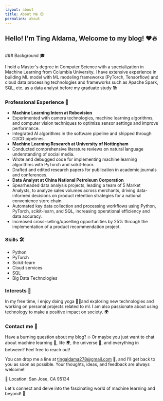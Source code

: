 ```yaml
---
layout: about
title: About Me 😊
permalink: about
---
```

## Hello! I'm Ting Aldama, Welcome to my blog!  ❤️🔥
<br>
### Background 🎓

I hold a Master's degree in Computer Science with a specialization in Machine Learning from Columbia University. I have extensive experience in building ML model with ML modeling frameworks (PyTorch, Tensorflow)  and cloud data processing technologies and frameworks such as Apache Spark, SQL, etc. as a data analyst before my graduate study 📚

### Professional Experience 💼

- **Machine Learning Intern at Robovision**
- Experimented with camera technologies, machine learning algorithms, and computer vision techniques to optimize sensor settings and improve performance.
- Integrated AI algorithms in the software pipeline and shipped through CI/CD pipelines.
- **Machine Learning Research at University of Nottingham**
- Conducted comprehensive literature reviews on natural language understanding of social media.
- Wrote and debugged code for implementing machine learning algorithms with PyTorch and scikit-learn.
- Drafted and edited research papers for publication in academic journals and conferences.
- **Data Analyst at China National Petroleum Corporation**
- Spearheaded data analysis projects, leading a team of 5 Market Analysts, to analyze sales volumes across merchants, driving data-informed decisions on product retention strategies for a national convenience store chain.
- Automated key data collection and processing workflows using Python, PyTorch, scikit-learn, and SQL, increasing operational efficiency and data accuracy.
- Increased cross-selling/upselling opportunities by 25% through the implementation of a product recommendation project.

### Skills 🛠️

- Python
- PyTorch
- Scikit-learn
- Cloud services
- SQL
- Big Data Technologies

### Interests 🎨

In my free time, I enjoy doing yoga 🧘‍♀️and exploring new technologies and working on personal projects related to ml. I am also passionate about using technology to make a positive impact on society. 🌍

### Contact me 📧

Have a burning question about my blog? 🔥 Or maybe you just want to chat about machine learning 🤖, life 🌍, the universe 🌌, and everything in between? Feel free to reach out!

You can drop me a line at <a href="mailto:tingaldama278@gmail.com">tingaldama278@gmail.com</a> 📧, and I'll get back to you as soon as possible. Your thoughts, ideas, and feedback are always welcome!

📍 Location: San Jose, CA 95134
        
Let's connect and delve into the fascinating world of machine learning and beyond! 🚀
